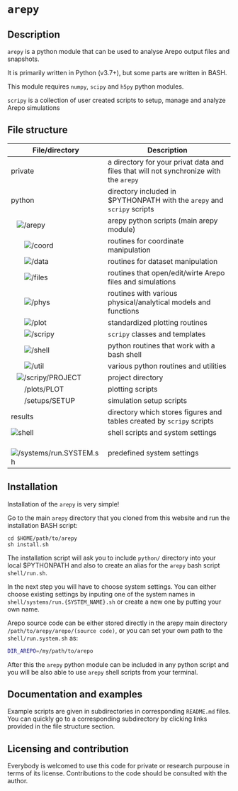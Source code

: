 # `arepy`

## Description

`arepy` is a python module that can be used to analyse Arepo output files and snapshots.

It is primarily written in Python (v3.7+), but some parts are written in BASH.

This module requires `numpy`, `scipy` and `h5py` python modules.

`scripy` is a collection of user created scripts to setup, manage and analyze Arepo simulations

## File structure

| File/directory | Description |
|---|---|
| private | a directory for your privat data and files that will not synchronize with the `arepy` |
| python | directory included in $PYTHONPATH with the `arepy` and `scripy` scripts |
| &nbsp; &nbsp;![/arepy](https://github.com/vrtulka23/arepy/tree/master/python/arepy) | arepy python scripts (main arepy module) |
| &nbsp; &nbsp; &nbsp; &nbsp;![/coord](https://github.com/vrtulka23/arepy/tree/master/python/arepy/coord) | routines for coordinate manipulation |
| &nbsp; &nbsp; &nbsp; &nbsp;![/data](https://github.com/vrtulka23/arepy/tree/master/python/arepy/data) | routines for dataset manipulation |
| &nbsp; &nbsp; &nbsp; &nbsp;![/files](https://github.com/vrtulka23/arepy/tree/master/python/arepy/files) | routines that open/edit/wirte Arepo files and simulations |
| &nbsp; &nbsp; &nbsp; &nbsp;![/phys](https://github.com/vrtulka23/arepy/tree/master/python/arepy/phys) | routines with various physical/analytical models and functions |
| &nbsp; &nbsp; &nbsp; &nbsp;![/plot](https://github.com/vrtulka23/arepy/tree/master/python/arepy/plot) | standardized plotting routines |
| &nbsp; &nbsp; &nbsp; &nbsp;![/scripy](https://github.com/vrtulka23/arepy/tree/master/python/arepy/scripy) | `scripy` classes and templates |
| &nbsp; &nbsp; &nbsp; &nbsp;![/shell](https://github.com/vrtulka23/arepy/tree/master/python/arepy/shell) | python routines that work with a bash shell |
| &nbsp; &nbsp; &nbsp; &nbsp;![/util](https://github.com/vrtulka23/arepy/tree/master/python/arepy/util) | various python routines and utilities |
| &nbsp; &nbsp;![/scripy/PROJECT](https://github.com/vrtulka23/arepy/tree/master/python/scripy) | project directory |
| &nbsp; &nbsp; &nbsp; &nbsp;/plots/PLOT | plotting scripts |
| &nbsp; &nbsp; &nbsp; &nbsp;/setups/SETUP | simulation setup scripts  |
| results | directory which stores figures and tables created by `scripy` scripts |
| ![shell](https://github.com/vrtulka23/arepy/tree/master/shell) | shell scripts and system settings |
| &nbsp; &nbsp;![/systems/run.SYSTEM.sh](https://github.com/vrtulka23/arepy/tree/master/shell/systems) | predefined system settings |

## Installation

Installation of the `arepy` is very simple!

Go to the main `arepy` directory that you cloned from this website and run the installation BASH script:
```
cd $HOME/path/to/arepy
sh install.sh
```

The installation script will ask you to include `python/` directory into your local $PYTHONPATH and also to create an alias for the `arepy` bash script `shell/run.sh`.

In the next step you will have to choose system settings. You can either choose existing settings by inputing one of the system names in `shell/systems/run.{SYSTEM_NAME}.sh` or create a new one by putting your own name.

Arepo source code can be either stored directly in the arepy main directory `/path/to/arepy/arepo/(source code)`, or you can set your own path to the `shell/run.system.sh` as:

```bash
DIR_AREPO=/my/path/to/arepo
```

After this the `arepy` python module can be included in any python script and you will be also able to use `arepy` shell scripts from your terminal.

## Documentation and examples

Example scripts are given in subdirectories in corresponding `README.md` files. You can quickly go to a corresponding subdirectory by clicking links provided in the file structure section.

## Licensing and contribution
Everybody is welcomed to use this code for private or research purpouse in terms of its license.
Contributions to the code should be consulted with the author.

